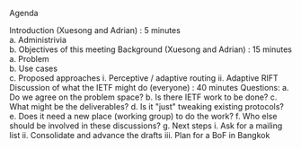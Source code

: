 Agenda


Introduction (Xuesong and Adrian) : 5 minutes  
  a. Administrivia  
  b. Objectives of this meeting 
Background  (Xuesong and Adrian) : 15 minutes  
  a. Problem  
  b. Use cases  
  c. Proposed approaches
      i. Perceptive / adaptive routing
      ii. Adaptive RIFT
Discussion of what the IETF might do (everyone) : 40 minutes
  Questions:
 a. Do we agree on the problem space?
 b. Is there IETF work to be done?
 c. What might be the deliverables?
 d. Is it "just" tweaking existing protocols?
 e. Does it need a new place (working group) to do the work?
 f. Who else should be involved in these discussions?
 g. Next steps
      i. Ask for a mailing list
      ii. Consolidate and advance the drafts
      iii. Plan for a BoF in Bangkok

